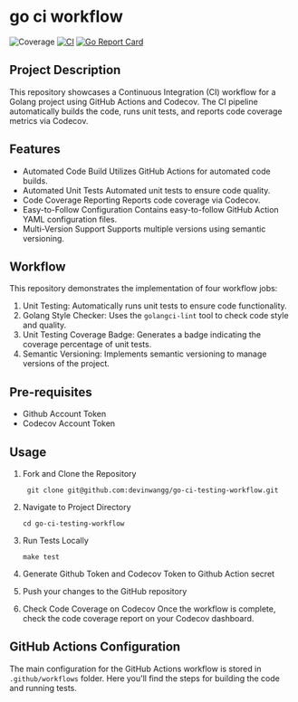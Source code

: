 # go ci workflow
![Coverage](https://img.shields.io/badge/Coverage-100.0%25-brightgreen)
[![CI](https://github.com/devinwangg/go-github-action/workflows/CI/badge.svg)](https://github.com/devinwangg/go-github-action/workflows/CI/badge.svg)
[![Go Report Card](https://goreportcard.com/badge/devinwangg/go-ci-workflow)](https://goreportcard.com/badge/devinwangg/go-ci-workflow)

## Project Description
This repository showcases a Continuous Integration (CI) workflow for a Golang project using GitHub Actions and Codecov. The CI pipeline automatically builds the code, runs unit tests, and reports code coverage metrics via Codecov.

## Features
- Automated Code Build
  Utilizes GitHub Actions for automated code builds.
- Automated Unit Tests
  Automated unit tests to ensure code quality.
- Code Coverage Reporting
  Reports code coverage via Codecov.
- Easy-to-Follow Configuration
  Contains easy-to-follow GitHub Action YAML configuration files.
- Multi-Version Support
  Supports multiple versions using semantic versioning.

## Workflow
This repository demonstrates the implementation of four workflow jobs:

1. Unit Testing: Automatically runs unit tests to ensure code functionality.
2. Golang Style Checker: Uses the `golangci-lint` tool to check code style and quality.
3. Unit Testing Coverage Badge: Generates a badge indicating the coverage percentage of unit tests.
4. Semantic Versioning: Implements semantic versioning to manage versions of the project.

## Pre-requisites
- Github Account Token
- Codecov Account Token

## Usage
1. Fork and Clone the Repository
   ```
    git clone git@github.com:devinwangg/go-ci-testing-workflow.git
   ``` 
2. Navigate to Project Directory
    ```
    cd go-ci-testing-workflow
   ```

3. Run Tests Locally
    ```
    make test
   ```

4. Generate Github Token and Codecov Token to Github Action secret
5. Push your changes to the GitHub repository
6. Check Code Coverage on Codecov
   Once the workflow is complete, check the code coverage report on your Codecov dashboard.

## GitHub Actions Configuration
The main configuration for the GitHub Actions workflow is stored in `.github/workflows` folder. Here you'll find the steps for building the code and running tests.



